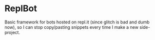 # ReplBot
Basic framework for bots hosted on repl.it (since glitch is bad and dumb now), so I can stop copy/pasting snippets every time I make a new side-project.
